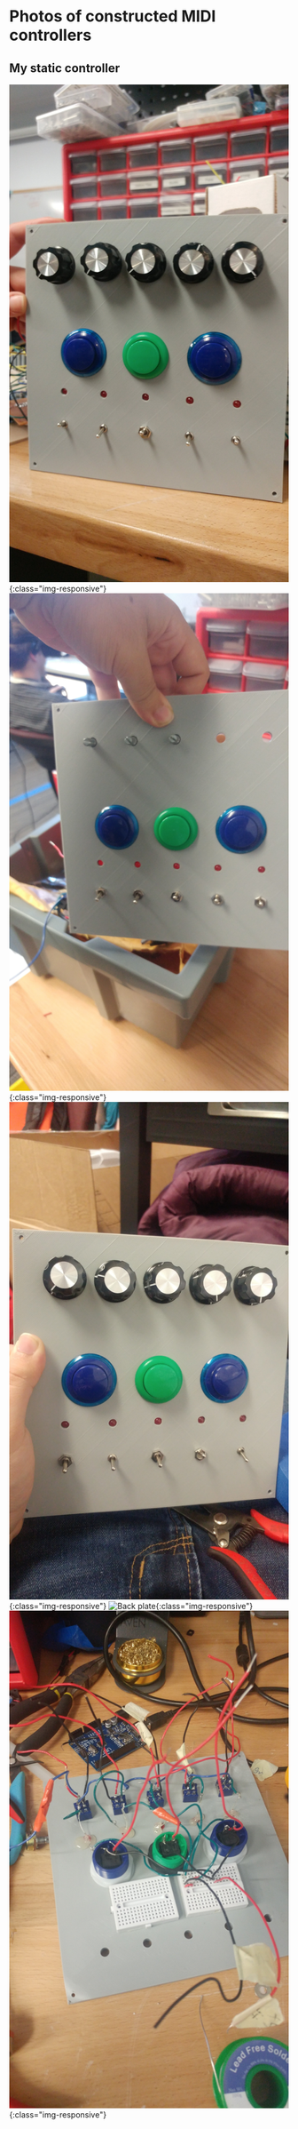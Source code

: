 # Photos of constructed MIDI controllers

## My static controller 

![Front plate](https://github.com/sternj/sternmidi/blob/master/Photos/20171212_154232.jpg){:class="img-responsive"}
![Front plate incomplete](https://github.com/sternj/sternmidi/blob/master/Photos/20171010_171403.jpg){:class="img-responsive"}
![Front plate first version](https://github.com/sternj/sternmidi/blob/master/Photos/20171011_205814.jpg){:class="img-responsive"}
![Back plate](){:class="img-responsive"}
![Back plate in progress](https://github.com/sternj/sternmidi/blob/master/Photos/20171010_165239.jpg){:class="img-responsive"}
